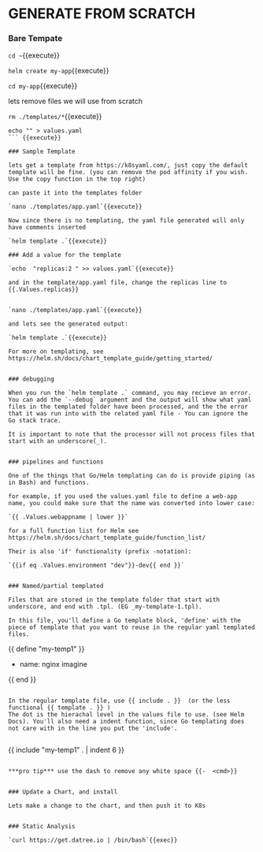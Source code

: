 # GENERATE FROM SCRATCH


### Bare Tempate

`cd ~`{{execute}}

`helm create my-app`{{execute}}

`cd my-app`{{execute}}

lets remove files we will use from scratch

`rm ./templates/*`{{execute}}

```
echo "" > values.yaml
``` {{execute}}

### Sample Template

lets get a template from https://k8syaml.com/, just copy the default template will be fine. (you can remove the pod affinity if you wish. Use the copy function in the top right)

can paste it into the templates folder

`nano ./templates/app.yaml`{{execute}}

Now since there is no templating, the yaml file generated will only have comments inserted

`helm template .`{{execute}}

### Add a value for the template

`echo  "replicas:2 " >> values.yaml`{{execute}}

and in the template/app.yaml file, change the replicas line to {{.Values.replicas}}


`nano ./templates/app.yaml`{{execute}}

and lets see the generated output:

`helm template .`{{execute}}

For more on templating, see https://helm.sh/docs/chart_template_guide/getting_started/


### debugging

When you run the `helm template .` command, you may recieve an error. You can add the `--debug` argument and the output will show what yaml files in the templated folder have been processed, and the the error that it was run into with the related yaml file - You can ignore the Go stack trace.

It is important to note that the processor will not process files that start with an underscore(_).


### pipelines and functions

One of the things that Go/Helm templating can do is provide piping (as in Bash) and functions.

for example, if you used the values.yaml file to define a web-app name, you could make sure that the name was converted into lower case:

`{{ .Values.webappname | lower }}`

for a full function list for Helm see https://helm.sh/docs/chart_template_guide/function_list/

Their is also 'if' functionality (prefix -notation):

`{{if eq .Values.environment "dev"}}-dev{{ end }}`


### Named/partial templated

Files that are stored in the template folder that start with underscore, and end with .tpl. (EG _my-template-1.tpl). 

In this file, you'll define a Go template block, 'define' with the piece of template that you want to reuse in the regular yaml templated files.

```
{{ define "my-temp1" }}
   - name: nginx
     imagine

{{ end }}
```

In the regular template file, use {{ include . }}  (or the less functional {{ template . }} )
The dot is the hierachal level in the values file to use. (see Helm Docs). You'll also need a indent function, since Go templating does not care with in the line you put the 'include'. 


```
{{ include  "my-temp1" . | indent 6 }}
```

***pro tip*** use the dash to remove any white space {{-  <cmd>}}


### Update a Chart, and install

Lets make a change to the chart, and then push it to K8s


### Static Analysis

`curl https://get.datree.io | /bin/bash`{{exec}}